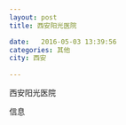 ```yaml
--- 
layout: post 
title: 西安阳光医院

date:   2016-05-03 13:39:56 
categories: 其他  
city: 西安
  
--- 
```

   
西安阳光医院

信息

